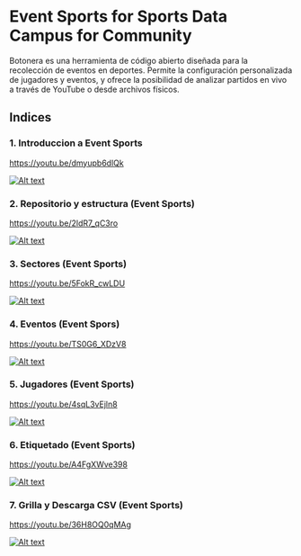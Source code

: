 
# Event Sports for Sports Data Campus for Community

Botonera es una herramienta de código abierto diseñada para la recolección de eventos en deportes. Permite la configuración personalizada de jugadores y eventos, y ofrece la posibilidad de analizar partidos en vivo a través de YouTube o desde archivos físicos.

## Indices

### 1.  Introduccion a Event Sports

https://youtu.be/dmyupb6dlQk

[![Alt text](https://img.youtube.com/vi/dmyupb6dlQk/0.jpg)](https://www.youtube.com/watch?v=dmyupb6dlQk)

### 2. Repositorio y estructura (Event Sports)

https://youtu.be/2ldR7_qC3ro

[![Alt text](https://img.youtube.com/vi/2ldR7_qC3ro/0.jpg)](https://www.youtube.com/watch?v=2ldR7_qC3ro)

### 3.  Sectores (Event Sports)

https://youtu.be/5FokR_cwLDU

[![Alt text](https://img.youtube.com/vi/5FokR_cwLDU/0.jpg)](https://www.youtube.com/watch?v=5FokR_cwLDU)


### 4.  Eventos (Event Spors)

https://youtu.be/TS0G6_XDzV8

[![Alt text](https://img.youtube.com/vi/TS0G6_XDzV8/0.jpg)](https://www.youtube.com/watch?v=TS0G6_XDzV8)


### 5.  Jugadores (Event Sports)

https://youtu.be/4sqL3vEjln8

[![Alt text](https://img.youtube.com/vi/4sqL3vEjln8/0.jpg)](https://www.youtube.com/watch?v=4sqL3vEjln8)


### 6.  Etiquetado (Event Sports)

https://youtu.be/A4FgXWve398

[![Alt text](https://img.youtube.com/vi/A4FgXWve398/0.jpg)](https://www.youtube.com/watch?v=A4FgXWve398)


### 7.  Grilla y Descarga CSV (Event Sports)

https://youtu.be/36H8OQ0qMAg

[![Alt text](https://img.youtube.com/vi/36H8OQ0qMAg/0.jpg)](https://www.youtube.com/watch?v=36H8OQ0qMAg)

